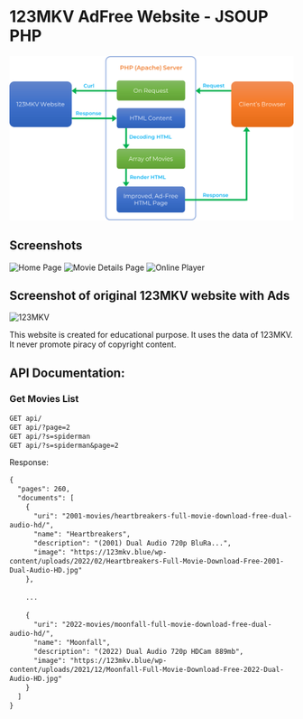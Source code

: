 # 123MKV AdFree Website - JSOUP PHP


![Project Flowchart](./output_images/flow.png)


## Screenshots


![Home Page](./output_images/2022-02-21-195410.png)
![Movie Details Page](./output_images/2022-02-21-195601.png)
![Online Player](./output_images/2022-02-21-195718.png)

## Screenshot of original 123MKV website with Ads

![123MKV](./output_images/123mkv.png)


This website is created for educational purpose. It uses the data of 123MKV. It never promote piracy of copyright content.

## API Documentation:

### Get Movies List

```
GET api/
GET api/?page=2
GET api/?s=spiderman
GET api/?s=spiderman&page=2
```
Response:
```
{
  "pages": 260,
  "documents": [
    {
      "uri": "2001-movies/heartbreakers-full-movie-download-free-dual-audio-hd/",
      "name": "Heartbreakers",
      "description": "(2001) Dual Audio 720p BluRa...",
      "image": "https://123mkv.blue/wp-content/uploads/2022/02/Heartbreakers-Full-Movie-Download-Free-2001-Dual-Audio-HD.jpg"
    },
    
    ...

    {
      "uri": "2022-movies/moonfall-full-movie-download-free-dual-audio-hd/",
      "name": "Moonfall",
      "description": "(2022) Dual Audio 720p HDCam 889mb",
      "image": "https://123mkv.blue/wp-content/uploads/2021/12/Moonfall-Full-Movie-Download-Free-2022-Dual-Audio-HD.jpg"
    }
  ]
}
```
